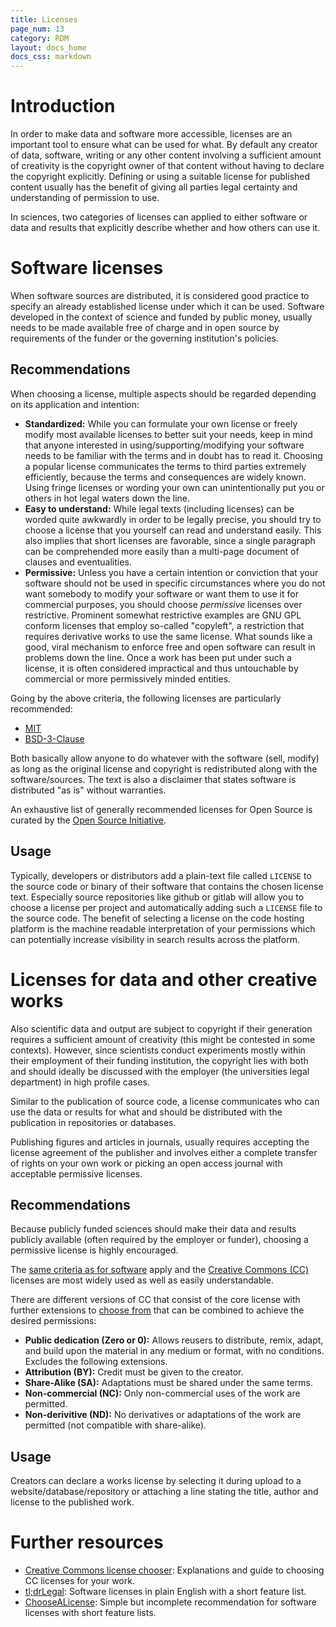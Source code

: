 ```yaml
---
title: Licenses
page_num: 13
category: RDM
layout: docs_home
docs_css: markdown
---
```



# Introduction
In order to make data and software more accessible, licenses are an important tool to ensure what can be used for what.
By default any creator of data, software, writing or any other content involving a sufficient amount of creativity is the copyright owner of that content without having to declare the copyright explicitly.
Defining or using a suitable license for published content usually has the benefit of giving all parties legal certainty and understanding of permission to use.

In sciences, two categories of licenses can applied to either software or data and results that explicitly describe whether and how others can use it.


# Software licenses
When software sources are distributed, it is considered good practice to specify an already established license under which it can be used.
Software developed in the context of science and funded by public money, usually needs to be made available free of charge and in open source by requirements of the funder or the governing institution's policies.


## Recommendations
When choosing a license, multiple aspects should be regarded depending on its application and intention:

- **Standardized:** While you can formulate your own license or freely modify most available licenses to better suit your needs, keep in mind that anyone interested in using/supporting/modifying your software needs to be familiar with the terms and in doubt has to read it.
Choosing a popular license communicates the terms to third parties extremely efficiently, because the terms and consequences are widely known.
Using fringe licenses or wording your own can unintentionally put you or others in hot legal waters down the line.
- **Easy to understand:** While legal texts (including licenses) can be worded quite awkwardly in order to be legally precise, you should try to choose a license that you yourself can read and understand easily.
This also implies that short licenses are favorable, since a single paragraph can be comprehended more easily than a multi-page document of clauses and eventualities.
- **Permissive:** Unless you have a certain intention or conviction that your software should not be used in specific circumstances where you do not want somebody to modify your software or want them to use it for commercial purposes, you should choose *permissive* licenses over restrictive.
Prominent somewhat restrictive examples are GNU GPL conform licenses that employ so-called "copyleft", a restriction that requires derivative works to use the same license.
What sounds like a good, viral mechanism to enforce free and open software can result in problems down the line.
Once a work has been put under such a license, it is often considered impractical and thus untouchable by commercial or more permissively minded entities.

Going by the above criteria, the following licenses are particularly recommended:

- [MIT](https://choosealicense.com/licenses/mit/)
- [BSD-3-Clause](https://opensource.org/licenses/BSD-3-Clause)

Both basically allow anyone to do whatever with the software (sell, modify) as long as the original license and copyright is redistributed along with the software/sources.
The text is also a disclaimer that states software is distributed "as is" without warranties.

An exhaustive list of generally recommended licenses for Open Source is curated by the [Open Source Initiative](https://opensource.org/licenses).


## Usage
Typically, developers or distributors add a plain-text file called `LICENSE` to the source code or binary of their software that contains the chosen license text.
Especially source repositories like github or gitlab will allow you to choose a license per project and automatically adding such a `LICENSE` file to the source code.
The benefit of selecting a license on the code hosting platform is the machine readable interpretation of your permissions which can potentially increase visibility in search results across the platform.


# Licenses for data and other creative works
Also scientific data and output are subject to copyright if their generation requires a sufficient amount of creativity (this might be contested in some contexts).
However, since scientists conduct experiments mostly within their employment of their funding institution, the copyright lies with both and should ideally be discussed with the employer (the universities legal department) in high profile cases.

Similar to the publication of source code, a license communicates who can use the data or results for what and should be distributed with the publication in repositories or databases.

Publishing figures and articles in journals, usually requires accepting the license agreement of the publisher and involves either a complete transfer of rights on your own work or picking an open access journal with acceptable permissive licenses.


## Recommendations
Because publicly funded sciences should make their data and results publicly available (often required by the employer or funder), choosing a permissive license is highly encouraged.

The [same criteria as for software](#software-licenses) apply and the [Creative Commons (CC)](https://creativecommons.org) licenses are most widely used as well as easily understandable.

There are different versions of CC that consist of the core license with further extensions to [choose from](https://creativecommons.org/choose) that can be combined to achieve the desired permissions:

- **Public dedication (Zero or 0):** Allows reusers to distribute, remix, adapt, and build upon the material in any medium or format, with no conditions. Excludes the following extensions.
- **Attribution (BY):** Credit must be given to the creator.
- **Share-Alike (SA):** Adaptations must be shared under the same terms.
- **Non-commercial (NC):** Only non-commercial uses of the work are permitted.
- **Non-derivitive (ND):** No derivatives or adaptations of the work are permitted (not compatible with share-alike).


## Usage
Creators can declare a works license by selecting it during upload to a website/database/repository or attaching a line stating the title, author and license to the published work.


# Further resources

- [Creative Commons license chooser](https://creativecommons.org/choose): Explanations and guide to choosing CC licenses for your work.
- [tl;drLegal](https://tldrlegal.com/): Software licenses in plain English with a short feature list.
- [ChooseALicense](https://choosealicense.com/licenses/): Simple but incomplete recommendation for software licenses with short feature lists.

